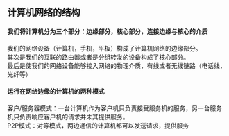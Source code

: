 
## 计算机网络的结构
#### 我们将计算机分为三个部分：边缘部分，核心部分，连接边缘与核心的介质
我们的网络设备（计算机，手机，平板）构成了计算机网络的边缘部分。</br>
其次是我们的互联的路由器或者是分组转发的设备构成了核心部分。</br>
最后是使我们的网络设备能够接入网络的物理介质，有线或者无线链路（电话线，光纤等）
#### 运行在网络边缘的计算机的两种模式
客户/服务器模式：一台计算机作为客户机只负责接受服务机的服务，另一台服务机只负责响应客户机的请求并未其提供服务。</br>
P2P模式：对等模式，两边通信的计算机都可以发送请求，提供服务
